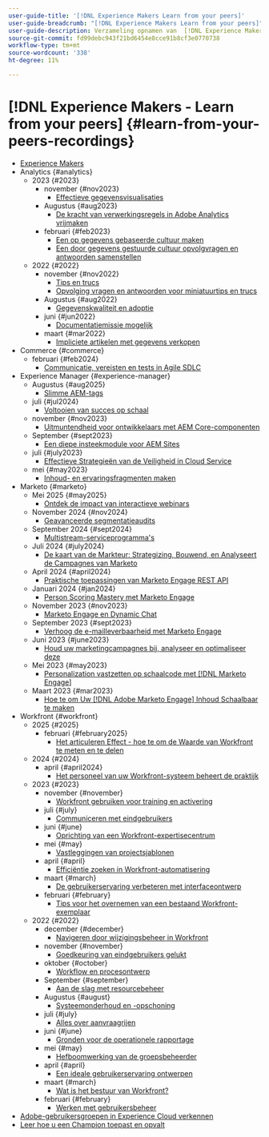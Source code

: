 ```yaml
---
user-guide-title: '[!DNL Experience Makers Learn from your peers]'
user-guide-breadcrumb: "[!DNL Experience Makers Learn from your peers]"
user-guide-description: Verzameling opnamen van  [!DNL Experience Makers Learn from your peers]
source-git-commit: fd99debc943f21bd6454e8cce91b8cf3e0770738
workflow-type: tm+mt
source-wordcount: '338'
ht-degree: 11%

---
```



# [!DNL Experience Makers - Learn from your peers] {#learn-from-your-peers-recordings}

+ [Experience Makers](overview.md)
+ Analytics {#analytics}
   + 2023 {#2023}
      + november {#nov2023}
         + [Effectieve gegevensvisualisaties](analytics/nov2023/impactful-data-visualizations.md)
      + Augustus {#aug2023}
         + [De kracht van verwerkingsregels in Adobe Analytics vrijmaken](analytics/aug2023/processing-rules.md)
      + februari {#feb2023}
         + [Een op gegevens gebaseerde cultuur maken](analytics/feb2023/data-driven-culture.md)
         + [Een door gegevens gestuurde cultuur opvolgvragen en antwoorden samenstellen](analytics/feb2023/data-driven-culture-q-and-a.md)
   + 2022 {#2022}
      + november {#nov2022}
         + [Tips en trucs](analytics/nov2022/tips-and-tricks.md)
         + [Opvolging vragen en antwoorden voor miniatuurtips en trucs](analytics/nov2022/tips-and-tricks-q-and-a.md)
      + Augustus {#aug2022}
         + [Gegevenskwaliteit en adoptie](analytics/aug2022/data-quality.md)
      + juni {#jun2022}
         + [Documentatiemissie mogelijk](analytics/june2022/mission-possible.md)
      + maart {#mar2022}
         + [Impliciete artikelen met gegevens verkopen](analytics/mar2022/stories-with-data.md)
+ Commerce {#commerce}
   + februari {#feb2024}
      + [Communicatie, vereisten en tests in Agile SDLC](commerce/2024/agile-sdlc.md)
+ Experience Manager {#experience-manager}
   + Augustus {#aug2025}
      + [Slimme AEM-tags](experience-manager/aug2025/smart-tags.md)
   + juli {#jul2024}
      + [Voltooien van succes op schaal](experience-manager/july2024/global-digital-presence.md)
   + november {#nov2023}
      + [Uitmuntendheid voor ontwikkelaars met AEM Core-componenten](experience-manager/nov2023/core-components.md)
   + September {#sept2023}
      + [Een diepe insteekmodule voor AEM Sites](experience-manager/sept2023/aem-sites-tools.md)
   + juli {#july2023}
      + [ Effectieve Strategieën van de Veiligheid in Cloud Service ](experience-manager/july2023/effective-security-strategies-in-cloud-service.md)
   + mei {#may2023}
      + [Inhoud- en ervaringsfragmenten maken](experience-manager/may2023/mastering-content-and-experience-fragments.md)
+ Marketo {#marketo}
   + Mei 2025 {#may2025}
      + [Ontdek de impact van interactieve webinars](marketo/may2025/interactive-webinars.md)
   + November 2024 {#nov2024}
      + [Geavanceerde segmentatieaudits](marketo/nov2024/advanced-segmentation.md)
   + September 2024 {#sept2024}
      + [Multistream-serviceprogramma&#39;s](marketo/sept2024/multi-stream-engagement-programs.md)
   + Juli 2024 {#july2024}
      + [De kaart van de Markteur: Strategizing, Bouwend, en Analyseert de Campagnes van Marketo](marketo/july2024/marketers-map-marketo-campaigns.md)
   + April 2024 {#april2024}
      + [Praktische toepassingen van Marketo Engage REST API](marketo/april2024/practical-applications-of-marketo-engage-rest-api.md)
   + Januari 2024 {#jan2024}
      + [Person Scoring Mastery met Marketo Engage](marketo/jan2024/person-scoring-mastery.md)
   + November 2023 {#nov2023}
      + [Marketo Engage en Dynamic Chat](marketo/nov2023/dynamic-chat.md)
   + September 2023 {#sept2023}
      + [Verhoog de e-mailleverbaarheid met Marketo Engage](marketo/sept2023/email-deliverability.md)
   + Juni 2023 {#june2023}
      + [Houd uw marketingcampagnes bij, analyseer en optimaliseer deze](marketo/june2023/marketing-campaigns.md)
   + Mei 2023 {#may2023}
      + [Personalization vastzetten op schaalcode met  [!DNL Marketo Engage]](marketo/may2023/personalization-at-scale.md)
   + Maart 2023 {#mar2023}
      + [Hoe te om Uw  [!DNL Adobe Marketo Engage]  Inhoud Schaalbaar te maken](marketo/mar2023/templates-tokens-teamwork.md)
+ Workfront {#workfront}
   + 2025 {#2025}
      + februari {#february2025}
         + [Het articuleren Effect - hoe te om de Waarde van Workfront te meten en te delen](workfront/2025/how-to-measure-and-share-workfront-value.md)
   + 2024 {#2024}
      + april {#april2024}
         + [Het personeel van uw Workfront-systeem beheert de praktijk](workfront/2024/04/staffing-your-workfront-system-admin-practice.md)
   + 2023 {#2023}
      + november {#november}
         + [Workfront gebruiken voor training en activering](workfront/2023/11/using-workfront-for-training-and-enablement.md)
      + juli {#july}
         + [Communiceren met eindgebruikers](workfront/2023/07/communicating-with-end-users.md)
      + juni {#june}
         + [Oprichting van een Workfront-expertisecentrum](workfront/2023/06/establishing-a-workfront-center-of-excellence.md)
      + mei {#may}
         + [Vastleggingen van projectsjablonen](workfront/2023/05/foundations-of-project-templates.md)
      + april {#april}
         + [Efficiëntie zoeken in Workfront-automatisering](workfront/2023/04/finding-efficiencies-in-workfront-automation.md)
      + maart {#march}
         + [De gebruikerservaring verbeteren met interfaceontwerp](workfront/2023/03/improving-user-experience-with-interface-design.md)
      + februari {#february}
         + [Tips voor het overnemen van een bestaand Workfront-exemplaar](workfront/2023/02/tips-for-taking-over-an-existing-workfront-instance.md)
   + 2022 {#2022}
      + december {#december}
         + [Navigeren door wijzigingsbeheer in Workfront](workfront/2022/12/navigating-change-management.md)
      + november {#november}
         + [Goedkeuring van eindgebruikers gelukt](workfront/2022/11/successful-end-user-adoption.md)
      + oktober {#october}
         + [Workflow en procesontwerp](workfront/2022/10/workflow-and-process-design.md)
      + September {#september}
         + [Aan de slag met resourcebeheer](workfront/2022/09/getting-started-with-resource-management.md)
      + Augustus {#august}
         + [Systeemonderhoud en -opschoning](workfront/2022/08/system-maintenance-and-cleanup.md)
      + juli {#july}
         + [Alles over aanvraagrijen](workfront/2022/07/all-about-request-queues.md)
      + juni {#june}
         + [Gronden voor de operationele rapportage](workfront/2022/06/foundations-of-operational-reporting.md)
      + mei {#may}
         + [Hefboomwerking van de groepsbeheerder](workfront/2022/05/leveraging-the-group-admin.md)
      + april {#april}
         + [Een ideale gebruikerservaring ontwerpen](workfront/2022/04/designing-an-ideal-user-experience.md)
      + maart {#march}
         + [Wat is het bestuur van Workfront?](workfront/2022/03/what-is-workfront-governance.md)
      + februari {#february}
         + [Werken met gebruikersbeheer](workfront/2022/02/understanding-user-management.md)
+ [Adobe-gebruikersgroepen in Experience Cloud verkennen](./adobe-user-groups.md)
+ [Leer hoe u een Champion toepast en opvalt](./adobe-champion-application.md)
